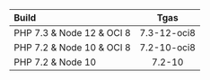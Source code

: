 | Build       | Tgas     |
| :------------- | :----------: |
| PHP 7.3 & Node 12 & OCI  8 | 7.3-12-oci8   |
| PHP 7.2 & Node 10 & OCI  8 | 7.2-10-oci8   |
| PHP 7.2 & Node 10 | 7.2-10   |
